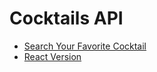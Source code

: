 # Cocktails API

- [Search Your Favorite Cocktail](https://xxxcocktailsxxx.netlify.app/)
- [React Version](https://github.com/vvhys0ser10us/react-cocktails)
